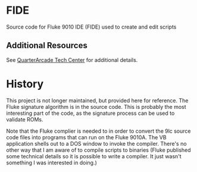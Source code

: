 # FIDE
Source code for Fluke 9010 IDE (FIDE) used to create and edit scripts 

## Additional Resources
See [QuarterArcade Tech Center](http://tech.quarterarcade.com/tech/) for additional details.

# History
This project is not longer maintained, but provided here for reference. The Fluke signature algorithm is in the source code. 
This is probably the most interesting part of the code, as the signature process can be used to validate ROMs. 

Note that the Fluke complier is needed to in order to convert the 9lc source code files into programs that can run
on the Fluke 9010A. The VB application shells out to a DOS window to invoke the compiler. There's no other 
way that I am aware of to compile scripts to binaries (Fluke published some technical details so it is possible
to write a compiler. It just wasn't something I was interested in doing.)
